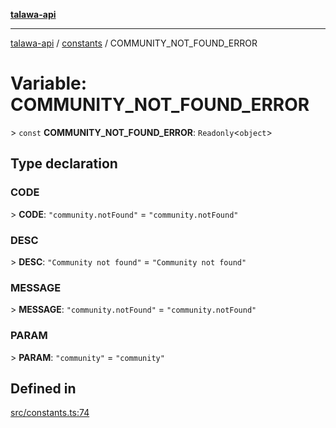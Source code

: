 [**talawa-api**](../../README.md)

***

[talawa-api](../../modules.md) / [constants](../README.md) / COMMUNITY\_NOT\_FOUND\_ERROR

# Variable: COMMUNITY\_NOT\_FOUND\_ERROR

\> `const` **COMMUNITY\_NOT\_FOUND\_ERROR**: `Readonly`\<`object`\>

## Type declaration

### CODE

\> **CODE**: `"community.notFound"` = `"community.notFound"`

### DESC

\> **DESC**: `"Community not found"` = `"Community not found"`

### MESSAGE

\> **MESSAGE**: `"community.notFound"` = `"community.notFound"`

### PARAM

\> **PARAM**: `"community"` = `"community"`

## Defined in

[src/constants.ts:74](https://github.com/PalisadoesFoundation/talawa-api/blob/832d310bae30bd8cb45fb1b44f62dd776dccc52f/src/constants.ts#L74)
